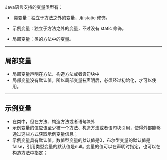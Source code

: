 Java语言支持的变量类型有：

-  类变量：独立于方法之外的变量，用 static 修饰。
    
- 示例变量：独立于方法之外的变量，不过没有 static 修饰。
    
- 局部变量：类的方法中的变量。
---
## 局部变量
- 局部变量声明在方法、构造方法或者语句块中
- 局部变量没有默认值，所以局部变量被声明后，必须经过初始化，才可以使用。

---
## 示例变量
- 在类中，但在方法、构造方法或者语句块外
- 示例变量的值应该至少被一个方法、构造方法或者语句块引用，使得外部能够通过这些方式获取示例变量信息；
- 示例变量具有默认值。数值型变量的默认值是0，布尔型变量的默认值是false，引用类型变量的默认值是null。变量的值可以在声明时指定，也可以在构造方法中指定；
